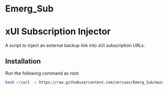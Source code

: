 # Emerg_Sub

# xUI Subscription Injector

A script to inject an external backup link into xUI subscription URLs.

## Installation
Run the following command as root:
```bash
bash <(curl -s https://raw.githubusercontent.com/versuos/Emerg_Sub/main/setup_reverse_proxy.sh))

